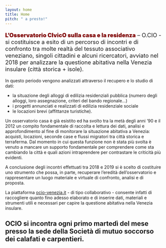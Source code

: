 ```yaml
---
layout: home
title: Home
pitch: " a presto!"
---
```


<p style="font-size:1.3em;"><span style="color:#800000; font-weight:900">L’Osservatorio CIvicO sulla casa e la residenza</span> – O.CIO - si costituisce a esito di un percorso di incontri e di confronto tra molte realtà del tessuto associativo veneziano, singoli cittadini e alcuni ricercatori, avviato nel 2018 per analizzare la questione abitativa nella Venezia insulare (città storica + isole). </p>

In questo periodo vengono analizzati attraverso il recupero e lo studio di dati:

- la situazione degli alloggi di edilizia residenziali pubblica (numero degli alloggi, loro assegnazione, criteri del bando regionale...)
- i progetti annunciati e realizzati di edilizia residenziale sociale
- le locazioni brevi (affittanze turistiche).

Un osservatorio casa è già esistito ed ha svolto tra la metà degli anni ’90 e il 2012 un compito fondamentale di raccolta e lettura dei dati, analisi e approfondimento al fine di monitorare la situazione abitativa a Venezia: acquisti, locazioni, seconde case e flussi migratori tra città storica e terraferma. Dal momento in cui questa funzione non è stata più svolta è venuto a mancare un supporto fondamentale per comprendere come sta cambiando la città e quali azioni intraprendere per contrastare le criticità più evidenti.

A conclusione degli incontri effettuati tra 2018 e 2019 si è scelto di costituire uno strumento che possa, in parte, recuperare l’eredità dell’osservatorio e rappresentare un luogo materiale e virtuale di confronto, analisi e di proposta.

La piattaforma [ocio-venezia.it](https://ocio-venezia.it) - di tipo collaborativo - consente infatti di raccogliere quanto fino adesso elaborato e di inserire dati, materiali e strumenti utili e necessari per capire la questione abitativa nella Venezia insulare.


## OCIO si incontra ogni primo martedì del mese presso la sede della Società di mutuo soccorso dei calafati e carpentieri.


